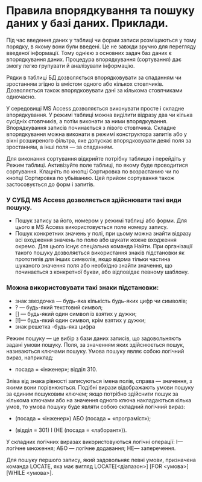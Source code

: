 # Правила впорядкування та пошуку даних у базі даних. Приклади.
Під час введення даних у таблиці чи форми записи розміщаються у тому порядку, в якому вони були введені. Це не завжди зручно для перегляду введеної інформації. Тому однією з основних задач баз даних є впорядкування даних. Процедура впорядкування (сортування) дає змогу легко групувати й аналізувати інформацію.

Рядки в таблиці БД дозволяється впорядковувати за спаданням чи зростанням згідно із вмістом одного або кількох стовпчиків. Дозволяється також впорядковувати дані за кількома стовпчиками одночасно.

У середовищі МS Ассеss дозволяється виконувати просте і складне впорядкування. У режимі таблиці можна виділити відразу два чи кілька сусідніх стовпчиків, а потім виконати за ними впорядкування. Впорядкування записів починається з лівого стовпчика. Складне впорядкування можна виконати в режимі конструктора запитів або у вікні розширеного фільтра, яке допускає впорядковувати деякі поля за зростанням, а інші поля — за спаданням.

Для виконання сортування відкрийте потрібну таблицю і перейдіть у Режим таблиці. Активізуйте поле таблиці, по якому буде проводитися сортування. Клацніть по кнопці Сортировка по возрастанию чи по кнопці Сортировка по убьіванию. Цей прийом сортування також застосовується до форм і запитів.

### У СУБД МS Ассеss дозволяється здійснювати такі види пошуку. 

- Пошук запису за його, номером у режимі таблиці або форми. Для цього в МS Ассеss використовується поле номеру запису.
- Пошук конкретних значень у полі, при цьому можна знайти відразу всі входження значень по полю або шукати кожне входження окремо. Для цього існує спеціальна команда Найти. При організації такого пошуку дозволяється використання знаків підстановки як прототипів для інших символів, якщо відома тільки частина шуканого значення поля або необхідно знайти значення, що починається з конкретної букви, або відповідає певному шаблону.

### Можна використовувати такі знаки підстановки:

- знак звездочка — будь-яка кількість будь-яких цифр чи символів;
- ? — будь-який текстовий символ;
- [] — будь-який один символ із взятих у дужки;
- [!]— будь-який один символ, крім взятих у дужки;
- знак решетка -будь-яка цифра

Режим пошуку — це вибір з бази даних записів, що задовольняють задані умови пошуку. Поля, за значенням яких здійснюється пошук, називаються ключами пошуку. Умова пошуку являє собою логічний вираз, наприклад:

- посада = «інженер»; відділ 310.

Зліва від знака рівності записуються імена полів, справа — значення, з якими вони порівнюються. Подібні вирази відображають умови пошуку за єдиним пошуковим ключем; якщо потрібно здійснити пошук за кількома ключами або на значення одного ключа накладаються кілька умов, то умова пошуку буде являти собою складний логічний вираз:

- (посада = «інженер») АБО (посада = «програміст»);

- (відділ = 301) І (НЕ (посада = «лаборант»)).

У складних логічних виразах використовуються логічні операції: I—логічне множення; АБО — логічне додавання; НЕ— заперечення.

Для пошуку першого запису, який задовольняє певні умови, призначена команда LОСАТЕ, яка має вигляд LОСАТЕ[<діапазон>] [FOR <умова>][WHILE <умова>].

